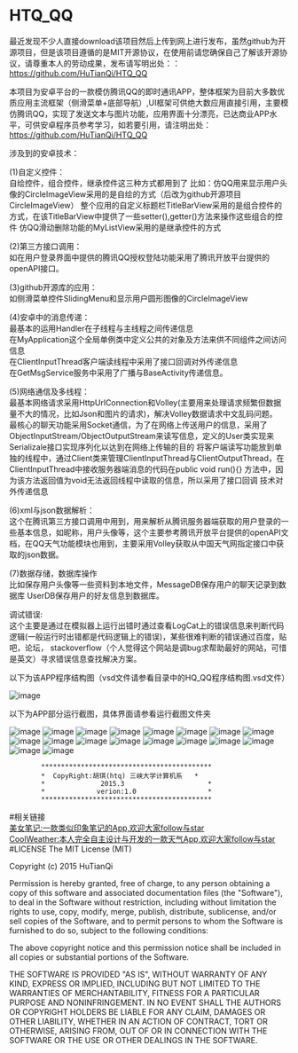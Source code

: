 # HTQ_QQ
最近发现不少人直接download该项目然后上传到网上进行发布，虽然github为开源项目，但是该项目遵循的是MIT开源协议，在使用前请您确保自己了解该开源协议，请尊重本人的劳动成果，发布请写明出处：：https://github.com/HuTianQi/HTQ_QQ




本项目为安卓平台的一款模仿腾讯QQ的即时通讯APP，整体框架为目前大多数优质应用主流框架（侧滑菜单+底部导航）,UI框架可供绝大数应用直接引用，主要模仿腾讯QQ，实现了发送文本与图片功能，应用界面十分漂亮，已达商业APP水平，可供安卓程序员参考学习，如若要引用，请注明出处：https://github.com/HuTianQi/HTQ_QQ

涉及到的安卓技术：

(1)自定义控件：
<br>自绘控件，组合控件，继承控件这三种方式都用到了
比如：仿QQ用来显示用户头像的CircleImageView采用的是自绘的方式（后改为github开源项目CircleImageView）
整个应用的自定义标题栏TitleBarView采用的是组合控件的方式，在该TitleBarView中提供了一些setter(),getter()方法来操作这些组合的控件
仿QQ滑动删除功能的MyListView采用的是继承控件的方式

(2)第三方接口调用：
<br>如在用户登录界面中提供的腾讯QQ授权登陆功能采用了腾讯开放平台提供的openAPI接口。

(3)github开源库的应用：
   <br>如侧滑菜单控件SlidingMenu和显示用户圆形图像的CircleImageView
   
(4)安卓中的消息传递：
 <br> 最基本的运用Handler在子线程与主线程之间传递信息<br>在MyApplication这个全局单例类中定义公共的对象及方法来供不同组件之间访问信息
<br>在ClientInputThread客户端读线程中采用了接口回调对外传递信息
<br>在GetMsgService服务中采用了广播与BaseActivity传递信息。

(5)网络通信及多线程：
    <br>最基本网络请求采用HttpUrlConnection和Volley(主要用来处理请求频繁但数据量不大的情况，比如Json和图片的请求)，解决Volley数据请求中文乱码问题。
    <br>最核心的聊天功能采用Socket通信，为了在网络上传送用户的信息，采用了ObjectInputStream/ObjectOutputStream来读写信息，定义的User类实现来Serializale接口实现序列化以达到在网络上传输的目的
将客户端读写功能放到单独的线程中，通过Client类来管理ClientInputThread与ClientOutputThread，在ClientInputThread中接收服务器端消息的代码在public void run(){}
方法中，因为该方法返回值为void无法返回线程中读取的信息，所以采用了接口回调
技术对外传递信息

(6)xml与json数据解析：
     <br>这个在腾讯第三方接口调用中用到，用来解析从腾讯服务器端获取的用户登录的一些基本信息，如昵称，用户头像等，这个主要参考腾讯开放平台提供的openAPI文档，在QQ天气功能模块也用到，主要采用Volley获取从中国天气网指定接口中获取的json数据。

(7)数据存储，数据库操作
   <br>比如保存用户头像等一些资料到本地文件，MessageDB保存用户的聊天记录到数据库
UserDB保存用户的好友信息到数据库。

调试错误:
<br>这个主要是通过在模拟器上运行出错时通过查看LogCat上的错误信息来判断代码逻辑(一般运行时出错都是代码逻辑上的错误)，某些很难判断的错误通过百度，贴吧，论坛，
stackoverflow（个人觉得这个网站是调bug求帮助最好的网站，可惜是英文）寻求错误信息查找解决方案。


以下为该APP程序结构图（vsd文件请参看目录中的HQ_QQ程序结构图.vsd文件）

![image](https://github.com/HuTianQi/HTQ_QQ/raw/master/HQ_QQ程序结构图.jpg)

以下为APP部分运行截图，具体界面请参看运行截图文件夹

![image](https://github.com/HuTianQi/HTQ_QQ/raw/master/运行截图/启动界面.JPG)
![image](https://github.com/HuTianQi/HTQ_QQ/raw/master/运行截图/登陆界面.jpg)
![image](https://github.com/HuTianQi/HTQ_QQ/raw/master/运行截图/调用腾讯QQ登陆授权界面.jpg)
![image](https://github.com/HuTianQi/HTQ_QQ/raw/master/运行截图/注册界面.jpg)
![image](https://github.com/HuTianQi/HTQ_QQ/raw/master/运行截图/主界面_消息界面.JPG)
![image](https://github.com/HuTianQi/HTQ_QQ/raw/master/运行截图/主界面_消息_通话界面.JPG)
![image](https://github.com/HuTianQi/HTQ_QQ/raw/master/运行截图/主界面_联系人.jpg)
![image](https://github.com/HuTianQi/HTQ_QQ/raw/master/运行截图/主界面_动态.jpg)
![image](https://github.com/HuTianQi/HTQ_QQ/raw/master/运行截图/主界面消息_popUpWindow.JPG)
![image](https://github.com/HuTianQi/HTQ_QQ/raw/master/运行截图/滑动菜单界面_1.JPG)
![image](https://github.com/HuTianQi/HTQ_QQ/raw/master/运行截图/滑动菜单界面_2.jpg)
![image](https://github.com/HuTianQi/HTQ_QQ/raw/master/运行截图/滑动菜单界面_3.JPG)
![image](https://github.com/HuTianQi/HTQ_QQ/raw/master/运行截图/聊天界面_1.JPG)
![image](https://github.com/HuTianQi/HTQ_QQ/raw/master/运行截图/聊天界面_2.JPG)
![image](https://github.com/HuTianQi/HTQ_QQ/raw/master/运行截图/聊天界面_3.JPG)
![image](https://github.com/HuTianQi/HTQ_QQ/raw/master/运行截图/腾讯QQ授权登陆界面.JPG)
![image](https://github.com/HuTianQi/HTQ_QQ/raw/master/运行截图/修改个性签名界面.jpg)
![image](https://github.com/HuTianQi/HTQ_QQ/raw/master/运行截图/关于作者界面.jpg)






            *******************************************
            *  CopyRight:胡琪(htq) 三峡大学计算机系   *
            *              2015.3                     *
            *             verion:1.0                  *
            *******************************************
            
            
#相关链接  
[美女笔记:一款类似印象笔记的App,欢迎大家follow与star](https://github.com/HuTianQi/YingBeautyNote)  
[CoolWeather:本人完全自主设计与开发的一款天气App,欢迎大家follow与star](https://github.com/HuTianQi/CoolWeather)  
#LICENSE
The MIT License (MIT)

Copyright (c) 2015 HuTianQi 

Permission is hereby granted, free of charge, to any person obtaining a copy of this software and associated documentation files (the "Software"), to deal in the Software without restriction, including without limitation the rights to use, copy, modify, merge, publish, distribute, sublicense, and/or sell copies of the Software, and to permit persons to whom the Software is furnished to do so, subject to the following conditions:

The above copyright notice and this permission notice shall be included in all copies or substantial portions of the Software.

THE SOFTWARE IS PROVIDED "AS IS", WITHOUT WARRANTY OF ANY KIND, EXPRESS OR IMPLIED, INCLUDING BUT NOT LIMITED TO THE WARRANTIES OF MERCHANTABILITY, FITNESS FOR A PARTICULAR PURPOSE AND NONINFRINGEMENT. IN NO EVENT SHALL THE AUTHORS OR COPYRIGHT HOLDERS BE LIABLE FOR ANY CLAIM, DAMAGES OR OTHER LIABILITY, WHETHER IN AN ACTION OF CONTRACT, TORT OR OTHERWISE, ARISING FROM, OUT OF OR IN CONNECTION WITH THE SOFTWARE OR THE USE OR OTHER DEALINGS IN THE SOFTWARE.
